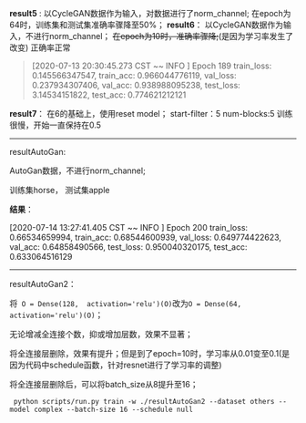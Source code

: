 **result5** :
	以CycleGAN数据作为输入，对数据进行了norm_channel;
	在epoch为64时，训练集和测试集准确率骤降至50%；
**result6**：
        以CycleGAN数据作为输入，不进行norm_channel；
	~~在epoch为10时，准确率骤降;~~(是因为学习率发生了改变)
	正确率正常

>[2020-07-13 20:30:45.273 CST ~~ INFO    ] Epoch   189 train_loss: 0.145566347547, train_acc: 0.966044776119, val_loss: 0.237934307406, val_acc: 0.938988095238, test_loss: 3.14534151822, test_acc: 0.774621212121

**result7**：
	在6的基础上，使用reset model；
	start-filter：5
	num-blocks:5
	训练很慢，开始一直保持在0.5

-----------------------------

resultAutoGan:

  AutoGan数据，不进行norm_channel;

训练集horse， 测试集apple

**结果**：

[2020-07-14 13:27:41.405 CST ~~ INFO    ] Epoch   200 train_loss: 0.66534659994, train_acc: 0.68544600939, val_loss: 0.649774422623, val_acc: 0.64858490566, test_loss: 0.950040320175, test_acc: 0.633064516129

-------------------

resultAutoGan2：

 将` O = Dense(128,  activation='relu')(O)`改为`O = Dense(64,  activation='relu')(O)`；

无论增减全连接个数，抑或增加层数，效果不显著；

将全连接层删除，效果有提升；但是到了epoch=10时，学习率从0.01变至0.1(是因为代码中schedule函数，针对resnet进行了学习率的调整)

将全连接层删除后，可以将batch_size从8提升至16；

` python scripts/run.py train -w ./resultAutoGan2 --dataset others --model complex --batch-size 16 --schedule null`